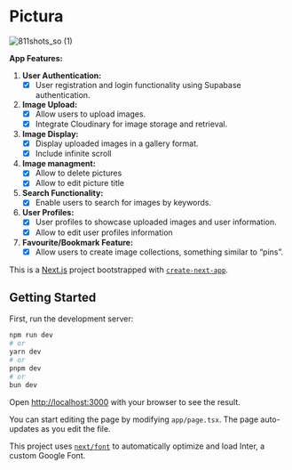 # Pictura
![811shots_so (1)](https://github.com/Huilensolis/Pictura/assets/113150193/a72c5b93-e7f0-4208-ad7c-3f8df68af5d1)





**App Features:**

1. **User Authentication:**
    - [x]  User registration and login functionality using Supabase authentication.
2. **Image Upload:**
    - [x]  Allow users to upload images.
    - [x]  Integrate Cloudinary for image storage and retrieval.
3. **Image Display:**
    - [x]  Display uploaded images in a gallery format.
    - [x]  Include infinite scroll
4. **Image managment:**
    - [x] Allow to delete pictures
    - [x] Allow to edit picture title
4. **Search Functionality:**
    - [x]  Enable users to search for images by keywords.
5. **User Profiles:**
    - [x]  User profiles to showcase uploaded images and user information.
    - [x]  Allow to edit user profiles information
6. **Favourite/Bookmark Feature:**
    - [x] Allow users to create image collections, something similar to “pins”.

This is a [Next.js](https://nextjs.org/) project bootstrapped with [`create-next-app`](https://github.com/vercel/next.js/tree/canary/packages/create-next-app).

## Getting Started

First, run the development server:

```bash
npm run dev
# or
yarn dev
# or
pnpm dev
# or
bun dev
```

Open [http://localhost:3000](http://localhost:3000) with your browser to see the result.

You can start editing the page by modifying `app/page.tsx`. The page auto-updates as you edit the file.

This project uses [`next/font`](https://nextjs.org/docs/basic-features/font-optimization) to automatically optimize and load Inter, a custom Google Font.
